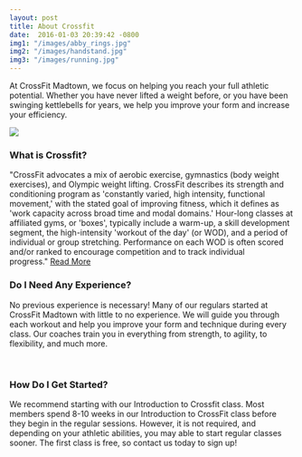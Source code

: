 ```yaml
---
layout: post
title: About Crossfit
date:  2016-01-03 20:39:42 -0800
img1: "/images/abby_rings.jpg"
img2: "/images/handstand.jpg"
img3: "/images/running.jpg"
---
```


At CrossFit Madtown, we focus on helping you reach your full athletic potential. Whether you have never lifted a weight before, or you have been swinging kettlebells for years, we help you improve your form and increase your efficiency.


<div class="col-md-3">
<img src="{{page.img1}}">
</div>
<div class="col-md-4">
<h3><strong>What is Crossfit?</strong></h3>

"CrossFit advocates a mix of aerobic exercise, gymnastics (body weight exercises), and Olympic weight lifting. CrossFit describes its strength and conditioning program as 'constantly varied, high intensity, functional movement,' with the stated goal of improving fitness, which it defines as 'work capacity across broad time and modal domains.' Hour-long classes at affiliated gyms, or 'boxes', typically include a warm-up, a skill development segment, the high-intensity 'workout of the day' (or WOD), and a period of individual or group stretching. Performance on each WOD is often scored and/or ranked to encourage competition and to track individual progress."&nbsp;[Read More](https://en.wikipedia.org/wiki/CrossFit)

</div>

### Do I Need Any Experience?

No previous experience is necessary! Many of our regulars started at CrossFit Madtown with little to no experience. We will guide you through each workout and help you improve your form and technique during every class. Our coaches train you in everything from strength, to agility, to flexibility, and much more.

&nbsp;

### How Do I Get Started?

We recommend starting with our Introduction to Crossfit class. Most members spend 8-10 weeks in our Introduction to CrossFit class before they begin in the regular sessions. However, it is not required, and depending on your athletic abilities, you may able to start regular classes sooner. The first class is free, so contact us today to sign up!

&nbsp;